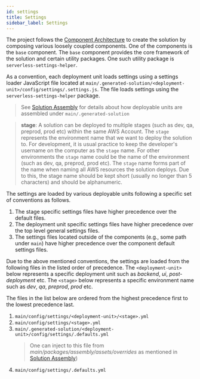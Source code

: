 ```yaml
---
id: settings
title: Settings
sidebar_label: Settings
---
```


The project follows the [Component Architecture](/development/component-architecture) to create the solution by
composing various loosely coupled components.
One of the components is the `base` component. The `base` component provides the core framework of the solution and certain utility packages.
One such utility package is `serverless-settings-helper`.

As a convention, each deployment unit loads settings using a settings loader JavaScript file located at
`main/.generated-solution/<deployment-unit>/config/settings/.settings.js`.
The file loads settings using the `serverless-settings-helper` package.

> See [Solution Assembly](/development/solution-assembly) for details about how deployable units are assembled under `main/.generated-solution`

> **stage**:
> A solution can be deployed to multiple stages (such as dev, qa, preprod, prod etc) within the same AWS Account.
> The `stage` represents the environment name that we want to deploy the solution to.
> For development, it is usual practice to keep the developer's username on the computer as the `stage` name.
> For other environments the `stage` name could be the name of the environment (such as dev, qa, preprod, prod etc).
> The `stage` name forms part of the name when naming all AWS resources the solution deploys. Due to this, the stage name
> should be kept short (usually no longer than 5 characters) and should be alphanumeric.

The settings are loaded by various deployable units following a specific set of conventions as follows.

1. The stage specific settings files have higher precedence over the default files.
2. The deployment unit specific settings files have higher precedence over the top level general settings files.
3. The settings files located outside of the components (e.g., some path under `main`) have higher precedence over the component default settings files.

Due to the above mentioned conventions, the settings are loaded from the following files in the listed order of precedence.
The `<deployment-unit>` below represents a specific deployment unit such as _backend_, _ui_, _post-deployment_ etc.
The `<stage>` below represents a specific environment name such as _dev_, _qa_, _preprod_, _prod_ etc.

The files in the list below are ordered from the highest precedence first to the lowest precedence last.

1. `main/config/settings/<deployment-unit>/<stage>.yml`
2. `main/config/settings/<stage>.yml`
3. `main/.generated-solution/<deployment-unit>/config/settings/.defaults.yml`
   > One can inject to this file from _main/packages/assembly/assets/overrides_ as mentioned in [Solution Assembly](/development/solution-assembly))
4. `main/config/settings/.defaults.yml`
